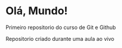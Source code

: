 # Olá, Mundo!
 Primeiro repositorio do curso de Git e Github

Repositorio criado durante uma aula ao vivo
